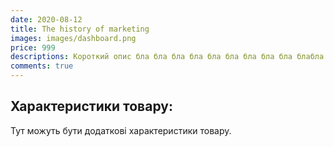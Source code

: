```yaml
---
date: 2020-08-12
title: The history of marketing
images: images/dashboard.png
price: 999
descriptions: Короткий опис бла бла бла бла бла бла бла бла бла блабла бла бла бла блабла бла бла бла блабла бла бла бла блабла бла бла бла блабла бла бла бла блабла бла бла бла блабла бла бла бла блабла бла бла бла блабла бла бла бла блабла бла бла бла бла
comments: true
---
```



  <div class="product-specifications">
    <h2>Характеристики товару:</h2>
    <p>Тут можуть бути додаткові характеристики товару.</p>
  </div>